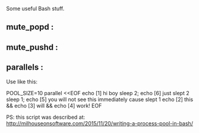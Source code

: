 Some useful Bash stuff.


## mute_popd  :



## mute_pushd  :



## parallels  :

Use like this:

   POOL_SIZE=10 parallel <<EOF
   echo [1] hi boy
   sleep 2; echo [6] just slept 2
   sleep 1; echo [5] you will not see this immediately cause slept 1
   echo [2] this && echo [3] will && echo [4] work!
   EOF

PS: this script was described at: http://milhouseonsoftware.com/2015/11/20/writing-a-process-pool-in-bash/

